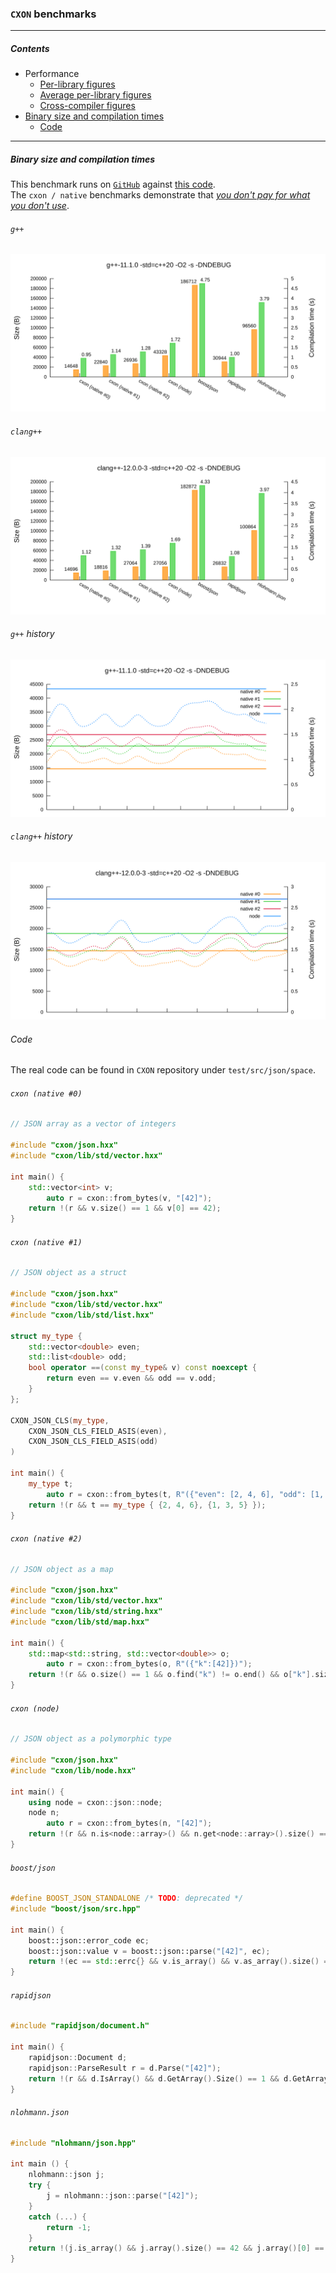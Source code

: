 ### `CXON` benchmarks

--------------------------------------------------------------------------------

##### Contents
  - Performance
    - [Per-library figures](benchmarks/compiler.md)
    - [Average per-library figures](benchmarks/average.md)
    - [Cross-compiler figures](benchmarks/cross.md)
  - [Binary size and compilation times](#binary-size-and-compilation-times)
    - [Code](#code)
--------------------------------------------------------------------------------

##### Binary size and compilation times

This benchmark runs on [`GitHub`](https://github.com/oknenavin/cxon/actions/workflows/benchmarks.yml)
against [this code](#code).  
The `cxon / native` benchmarks demonstrate that
[_you don't pay for what you don't use_](https://en.cppreference.com/mwiki/index.php?title=cpp/language/Zero-overhead_principle&oldid=118760).

###### `g++`
  ![g++](benchmarks/figures/g++.head.default.json-space.svg)

###### `clang++`
  ![clang++](benchmarks/figures/clang++.head.default.json-space.svg)

###### `g++` history
  ![g++](benchmarks/figures/g++.tail.default.json-space.svg)

###### `clang++` history
  ![clang++](benchmarks/figures/clang++.tail.default.json-space.svg)

###### Code

The real code can be found in `CXON` repository under `test/src/json/space`.

###### `cxon (native #0)`

``` c++
// JSON array as a vector of integers

#include "cxon/json.hxx"
#include "cxon/lib/std/vector.hxx"

int main() {
    std::vector<int> v;
        auto r = cxon::from_bytes(v, "[42]");
    return !(r && v.size() == 1 && v[0] == 42);
}
```

###### `cxon (native #1)`

``` c++
// JSON object as a struct

#include "cxon/json.hxx"
#include "cxon/lib/std/vector.hxx"
#include "cxon/lib/std/list.hxx"

struct my_type {
    std::vector<double> even;
    std::list<double> odd;
    bool operator ==(const my_type& v) const noexcept {
        return even == v.even && odd == v.odd;
    }
};

CXON_JSON_CLS(my_type,
    CXON_JSON_CLS_FIELD_ASIS(even),
    CXON_JSON_CLS_FIELD_ASIS(odd)
)

int main() {
    my_type t;
        auto r = cxon::from_bytes(t, R"({"even": [2, 4, 6], "odd": [1, 3, 5]})");
    return !(r && t == my_type { {2, 4, 6}, {1, 3, 5} });
}
```

###### `cxon (native #2)`

``` c++
// JSON object as a map

#include "cxon/json.hxx"
#include "cxon/lib/std/vector.hxx"
#include "cxon/lib/std/string.hxx"
#include "cxon/lib/std/map.hxx"

int main() {
    std::map<std::string, std::vector<double>> o;
        auto r = cxon::from_bytes(o, R"({"k":[42]})");
    return !(r && o.size() == 1 && o.find("k") != o.end() && o["k"].size() == 1 && o["k"][0] == 42);
}
```

###### `cxon (node)`

``` c++
// JSON object as a polymorphic type

#include "cxon/json.hxx"
#include "cxon/lib/node.hxx"

int main() {
    using node = cxon::json::node;
    node n;
        auto r = cxon::from_bytes(n, "[42]");
    return !(r && n.is<node::array>() && n.get<node::array>().size() == 1 && n.get<node::array>()[0] == 42);
}
```

###### `boost/json`

``` c++
#define BOOST_JSON_STANDALONE /* TODO: deprecated */
#include "boost/json/src.hpp"

int main() {
    boost::json::error_code ec;
    boost::json::value v = boost::json::parse("[42]", ec);
    return !(ec == std::errc{} && v.is_array() && v.as_array().size() == 1 && v.as_array()[0] == 42);
}
```

###### `rapidjson`

``` c++
#include "rapidjson/document.h"

int main() {
    rapidjson::Document d;
    rapidjson::ParseResult r = d.Parse("[42]");
    return !(r && d.IsArray() && d.GetArray().Size() == 1 && d.GetArray()[0] == 42);
}
```

###### `nlohmann.json`

``` c++
#include "nlohmann/json.hpp"

int main () {
    nlohmann::json j;
    try {
        j = nlohmann::json::parse("[42]");
    }
    catch (...) {
        return -1;
    }
    return !(j.is_array() && j.array().size() == 42 && j.array()[0] == 42);
}
```

